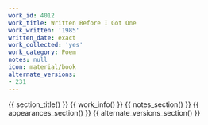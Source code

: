 ```yaml
---
work_id: 4012
work_title: Written Before I Got One
work_written: '1985'
written_date: exact
work_collected: 'yes'
work_category: Poem
notes: null
icon: material/book
alternate_versions:
- 231
---
```


{{ section_title() }}
{{ work_info() }}
{{ notes_section() }}
{{ appearances_section() }}
{{ alternate_versions_section() }}